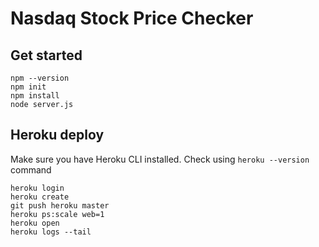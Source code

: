 # Nasdaq Stock Price Checker


## Get started
```
npm --version
npm init
npm install
node server.js
```

## Heroku deploy
Make sure you have Heroku CLI installed. Check using `heroku --version` command

```
heroku login
heroku create
git push heroku master
heroku ps:scale web=1
heroku open
heroku logs --tail
```

